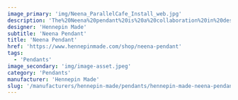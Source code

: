 ```yaml
---
image_primary: 'img/Neena_ParallelCafe_Install_web.jpg'
description: 'The%20Neena%20pendant%20is%20a%20collaboration%20in%20design%20by%20Atlason%20Studio%20and%20Hennepin%20Made.%20This%20fluid%20pendant%20was%20designed%20with%20both%20modern%20home%2C%20workspace%2C%20and%20hospitality%20settings%20in%20mind%2C%20with%20its%20seamless%20ability%20to%20be%20used%20independently%20or%20in%20a%20unique%20combination%20of%20multiples.%A0'
designer: 'Hennepin Made'
subtitle: 'Neena Pendant'
title: 'Neena Pendant'
href: 'https://www.hennepinmade.com/shop/neena-pendant'
tags:
  - 'Pendants'
image_secondary: 'img/image-asset.jpeg'
category: 'Pendants'
manufacturer: 'Hennepin Made'
slug: '/manufacturers/hennepin-made/pendants/hennepin-made-neena-pendant'
---
```

